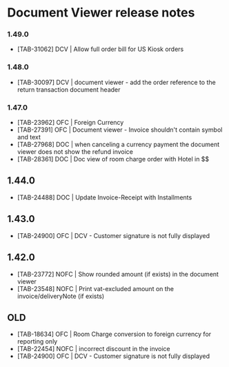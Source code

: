 # Document Viewer release notes

### 1.49.0
* [TAB-31062] DCV | Allow full order bill for US Kiosk orders

### 1.48.0
* [TAB-30097] DCV |  document viewer - add the order reference to the return transaction document header

### 1.47.0
* [TAB-23962] OFC | Foreign Currency
* [TAB-27391] OFC | Document viewer -  Invoice shouldn't contain symbol and text
* [TAB-27968] DOC | when canceling a currency payment the document viewer does not show the refund invoice
* [TAB-28361] DOC | Doc view of room charge order with Hotel in $$

## 1.44.0
* [TAB-24488] DOC | Update Invoice-Receipt with Installments

## 1.43.0
* [TAB-24900] OFC | DCV - Customer signature is not fully displayed

## 1.42.0
* [TAB-23772] NOFC | Show rounded amount (if exists) in the document viewer
* [TAB-23548] NOFC | Print vat-excluded amount on the invoice/deliveryNote (if exists)

## OLD
* [TAB-18634] OFC | Room Charge conversion to foreign currency for reporting only
* [TAB-22454] NOFC | incorrect discount in the invoice
* [TAB-24900] OFC | DCV - Customer signature is not fully displayed
